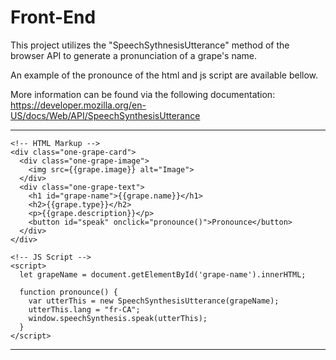 <h1>Front-End</h1>

This project utilizes the "SpeechSythnesisUtterance" method of the browser API to generate a pronunciation of a grape's name.

An example of the pronounce of the html and js script are available bellow.

More information can be found via the following documentation: https://developer.mozilla.org/en-US/docs/Web/API/SpeechSynthesisUtterance

*****

```
<!-- HTML Markup -->
<div class="one-grape-card">
  <div class="one-grape-image">
    <img src={{grape.image}} alt="Image">
  </div>
  <div class="one-grape-text">
    <h1 id="grape-name">{{grape.name}}</h1>
    <h2>{{grape.type}}</h2>
    <p>{{grape.description}}</p>
    <button id="speak" onclick="pronounce()">Pronounce</button>
  </div>
</div>

<!-- JS Script -->
<script>
  let grapeName = document.getElementById('grape-name').innerHTML;

  function pronounce() {
    var utterThis = new SpeechSynthesisUtterance(grapeName);
    utterThis.lang = "fr-CA";
    window.speechSynthesis.speak(utterThis);
  }
</script>
```

*****
